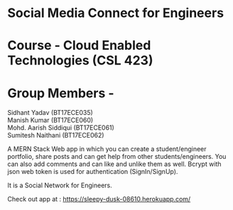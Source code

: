 # Social Media Connect for Engineers 
# Course - Cloud Enabled Technologies (CSL 423)

# Group Members - 
  Sidhant Yadav (BT17ECE035)<br/>
  Manish Kumar (BT17ECE060)<br/>
  Mohd. Aarish Siddiqui (BT17ECE061)<br/>
  Sumitesh Naithani (BT17ECE062)<br/>
 
 A MERN Stack Web app in which you can create a student/engineer portfolio, share posts and can get help from other students/engineers.
 You can also add comments and can like and unlike them as well.
 Bcrypt with json web token is used for authentication (SignIn/SignUp).
 
 It is a Social Network for Engineers.
 
 Check out app at : https://sleepy-dusk-08610.herokuapp.com/
